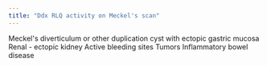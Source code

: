 ```yaml
---
title: "Ddx RLQ activity on Meckel's scan"
---
```

Meckel's diverticulum or other duplication cyst with ectopic gastric mucosa
Renal - ectopic kidney
Active bleeding sites
Tumors
Inflammatory bowel disease

